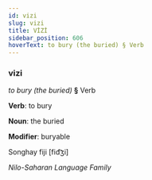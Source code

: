 ```yaml
---
id: vizi
slug: vizi
title: VİZİ
sidebar_position: 606
hoverText: to bury (the buried) § Verb
---
```


### vizi

*to bury (the buried)* **§** Verb

**Verb**: to bury

**Noun**: the buried

**Modifier**: buryable

Songhay fiji [fid͡ʒi]

*Nilo-Saharan Language Family*